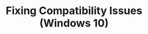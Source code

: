 ---
title: Fixing Compatibility Issues (Windows 10)
description: This section provides step-by-step instructions and describes development tools that you can use to help fix your compatibility issues.
redirect_url: https://technet.microsoft.com/en-us/itpro/windows/deploy/manage-windows-upgrades-with-upgrade-analytics.md
---